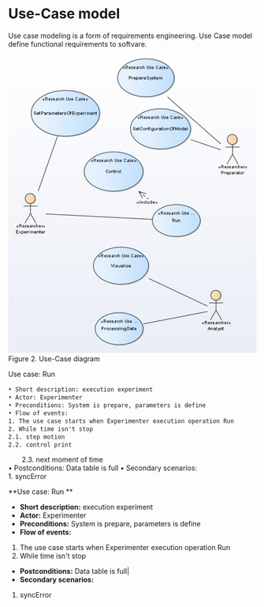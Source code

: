 # Use-Case model
Use case modeling is a form of requirements engineering. Use Case model define functional requirements to softvare.   

![Fig1](Fig_1.png)  
Figure 2. Use-Case diagram 
  
  Use case: Run

    • Short description: execution experiment
    • Actor: Experimenter
    • Preconditions: System is prepare, parameters is define
    • Flow of events:
    1. The use case starts when Experimenter execution operation Run
    2. While time isn't stop
	2.1. step motion
	2.2. control print 
        2.3. next moment of time   
    • Postconditions: Data table is full
    • Secondary scenarios:  
        1. syncError
	
  
**Use case: Run **
   
* **Short description:** execution experiment
* **Actor:** Experimenter
* **Preconditions:** System is prepare, parameters is define 
* **Flow of events:**   
1. The use case starts when Experimenter execution operation Run   
2. While time isn't stop  
* **Postconditions:** Data table is full|  
* **Secondary scenarios:**  
1. syncError  

  

